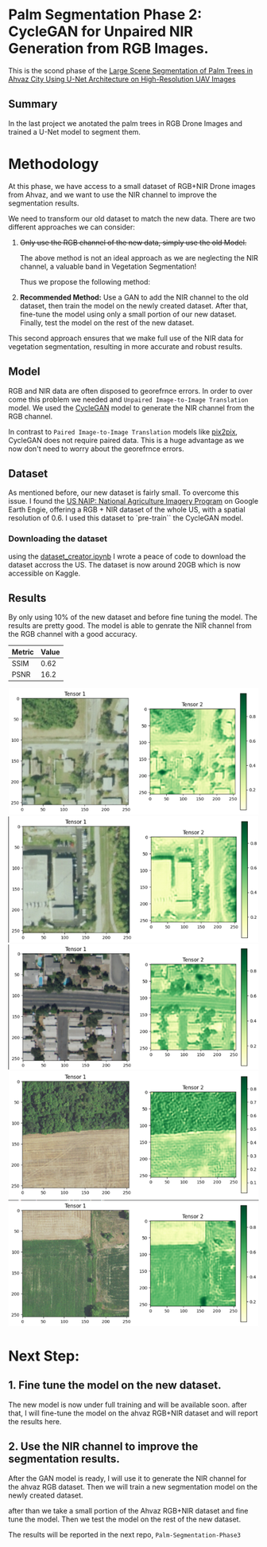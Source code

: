 # Palm Segmentation Phase 2: CycleGAN for Unpaired NIR Generation from RGB Images.
This is the scond phase of the [Large Scene Segmentation of Palm Trees in Ahvaz City Using U-Net Architecture on High-Resolution UAV Images](https://github.com/moienr/Palm-Segmentation)

## Summary
In the last project we anotated the palm trees in RGB Drone Images and trained a U-Net model to segment them.


# Methodology

At this phase, we have access to a small dataset of RGB+NIR Drone images from Ahvaz, and we want to use the NIR channel to improve the segmentation results.

We need to transform our old dataset to match the new data. There are two different approaches we can consider:

1. ~~Only use the RGB channel of the new data, simply use the old Model.~~

   The above method is not an ideal approach as we are neglecting the NIR channel, a valuable band in Vegetation Segmentation!

   Thus we propose the following method:

2. **Recommended Method:** Use a GAN to add the NIR channel to the old dataset, then train the model on the newly created dataset. After that, fine-tune the model using only a small portion of our new dataset. Finally, test the model on the rest of the new dataset.

This second approach ensures that we make full use of the NIR data for vegetation segmentation, resulting in more accurate and robust results.

## Model
RGB and NIR data are often disposed to georefrnce errors. In order to over come this problem we needed and `Unpaired Image-to-Image Translation` model. We used the [CycleGAN](https://arxiv.org/abs/1703.10593) model to generate the NIR channel from the RGB channel.

In contrast to `Paired Image-to-Image Translation` models like [pix2pix](https://arxiv.org/abs/1611.07004), CycleGAN does not require paired data. This is a huge advantage as we now don't need to worry about the georefrnce errors.

## Dataset
As mentioned before, our new dataset is fairly small. To overcome this issue. I found the [US NAIP: National Agriculture Imagery Program](https://developers.google.com/earth-engine/datasets/catalog/USDA_NAIP_DOQQ) on Google Earth Engie, offering a RGB + NIR dataset of the whole US, with a spatial resolution of 0.6. I used this dataset to `pre-train`` the CycleGAN model.


### Downloading the dataset
using the [dataset_creator.ipynb](https://github.com/moienr/Palm-Segmentation-Phase2/blob/main/dataset/Dataset_creator.ipynb) I wrote a peace of code to download the dataset accross the US. The dataset is now around 20GB which is now accessible on Kaggle.



## Results
By only using 10% of the new dataset and before fine tuning the model. The results are pretty good. The model is able to genrate the NIR channel from the RGB channel with a good accuracy.

| Metric | Value |
|--------|-------|
| SSIM   | 0.62  |
| PSNR   | 16.2 |

![image1](imgs/Picture1.png)
![image2](imgs/Picture2.png)
![image3](imgs/Picture3.png)
![image4](imgs/Picture4.png)
![image5](imgs/Picture5.png)



# Next Step:

## 1. Fine tune the model on the new dataset.

The new model is now under full training and will be available soon. after that, I will fine-tune the model on the ahvaz RGB+NIR dataset and will report the results here.

## 2. Use the NIR channel to improve the segmentation results.

After the GAN model is ready, I will use it to generate the NIR channel for the ahvaz RGB dataset. Then we will train a new segmentation model on the newly created dataset.

after than we take a small portion of the Ahvaz RGB+NIR dataset and fine tune the model. Then we test the model on the rest of the new dataset.

The results will be reported in the next repo, `Palm-Segmentation-Phase3`




